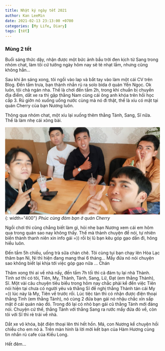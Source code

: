 ```yaml
---
title: Nhật ký ngày tết 2021
author: Kan LeeMin
date: 2021-02-13 23:13:00 +0700
categories: [My Life, Diary]
tags: [tết]
---
```

### Mùng 2 tết

Buổi sáng thức dậy, nhận được một bức ảnh bầu trời đen kịch từ Sang trong nhóm chat, làm tôi cứ tưởng ngày hôm nay sẽ tẻ nhạt lắm, nhưng cũng không hẳn...

Sau khi ăn sáng xong, tôi ngồi vào lap và bắt tay vào làm một cái CV trên Blog. Đến tầm trưa, bạn thành nhắn rủ ra solo bida ở quán Yến Ngọc. Ok luôn, tôi chả ngán nha. Thế là chơi đến tầm 2h, trong khi chuẩn bị chuyển địa điểm, dắt xe ra thì gặp thằng Nam cùng cái ông anh khóa trên hồi học cấp 3. Rủ giởn nó xuống uống nước cùng mà nó đi thật, thế là xíu có mặt tại quán Cherry của bạn Nương luôn.

Thông qua nhóm chat, một xíu lại xuống thêm thằng Tánh, Sang, Sĩ nữa. Thế là làm nhẹ cái xòng bài.


![Desktop View, img-description](/assets/img/quan-cherry.jpg){: width="400"}
_Phúc cùng đám bạn ở quán Cherry_


Ngồi chơi thì cũng chẳng biết làm gì, hỏi nhẹ bạn Nương xem cái em hôm qua trong quán sao nay không thấy. Thế mà thành chuyện để nói, tự nhiên biến thành thanh niên xin info gái =)) rồi bị lũ bạn kêu góp gạo dần đi, hông hiểu luôn.


Đến tầm 5h chiều, uống trà sữa chán chê. Tôi cùng tụi bạn chạy lên Hòa Lạc thăm bạn Ni, Ni thì hiện đang mang thai 6 tháng... Mấy đứa nó nói chuyện sao không biết lại khịa tới việc góp gạo nữa ... Chán


Thăm xong thì ai về nhà nấy, đến tầm 7h tối thì cả đám tụ lại nhà Thành. Tính sơ thì có tôi, Tiên, My, Thành, Tánh, Sang, Lữ, Đạt (em thằng Thành), Sĩ. Một vài câu chuyện tiêu biểu trong hôm nay chắc phải kể đến việc Tiên nói hiện tại chưa có người yêu và thằng Sĩ đề nghị thằng Thành tán cái My =)) lúc này là My, Tiên về trước rồi. Lúc tiệc tàn thì có nhận được điện thoại thằng Tình (em thằng Tánh), nó cùng 2 đứa bạn gái nó nhậu chắc xỉn sấp mặt ở cái quán nào đó. Trong đó lại có nhỏ bạn gái cũ thằng Tánh mới đáng nói. Chuyện cứ thế, thằng Tánh với thằng Sang ra rước mấy đứa đó về, còn tôi với Sĩ thì rẻ trái về nhà.


Dắt xe vô khóa, bật điện thoại lên thì hết hồn. Má, con Nương kể chuyện hồi chiều cho em nó à. Trên màn hình là lời mời kết bạn của Hàm Hương cùng tin nhắn rủ cafe của Kiều Long.

Hết đêm...

